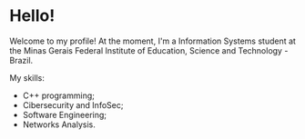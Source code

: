 # Hello! 

Welcome to my profile! At the moment, I'm a Information Systems student at the Minas Gerais Federal Institute of Education, Science and Technology - Brazil.

My skills:

- C++ programming;
- Cibersecurity and InfoSec;
- Software Engineering;
- Networks Analysis.
